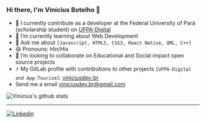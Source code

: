 ### Hi there, I'm Vinícius Botelho 👋

- 🔭 I currently contribute as a developer at the Federal University of Pará (scholarship student) on [UFPA-Digital](https://gitlab.com/ccsl-ufpa/ufpa-digital)
- 🌱 I’m currently learning about Web Development
- 💬 Ask me about `[Javascript, HTML5, CSS3, React Native, QML, C++]`
- 😄 Pronouns: Hin/His
- 👯 I’m looking to collaborate on Educational and Social impact open source projects
- ⚡ My GitLab profile with contributions to other projects `[UFPA-Digital and App-Tourism]`: [viniciusdev-br](https://gitlab.com/viniciusdev-br)
- Send me a email <viniciusdev.br@gmail.com>

![Vinicius's github stats](https://github-readme-stats.vercel.app/api?username=viniciusdev-br&show_icons=true&theme=radical)

<hr>

[![Linkedin](https://img.shields.io/badge/-LinkedIn-0A66C2?style=flat&labelColor=0A66C2&logo=Linkedin&Color=white)](https://www.linkedin.com/in/vinicius-botelho-15716218b)






<!--
**viniciusdev-br/viniciusdev-br** is a ✨ _special_ ✨ repository because its `README.md` (this file) appears on your GitHub profile.

Here are some ideas to get you started:

- 🔭 I’m currently working on ...
- 🌱 I’m currently learning ...
- 👯 I’m looking to collaborate on ...
- 🤔 I’m looking for help with ...
- 💬 Ask me about ...
- 📫 How to reach me: ...
- 😄 Pronouns: ...
- ⚡ Fun fact: ...

[![Gmail](https://img.shields.io/badge/-Gmail-FFFFFF?style=flat&labelColor=FFFFFF&logo=Gmail&Color=white)](<viniciusvcb2002@gmail.com>
) 

-->
